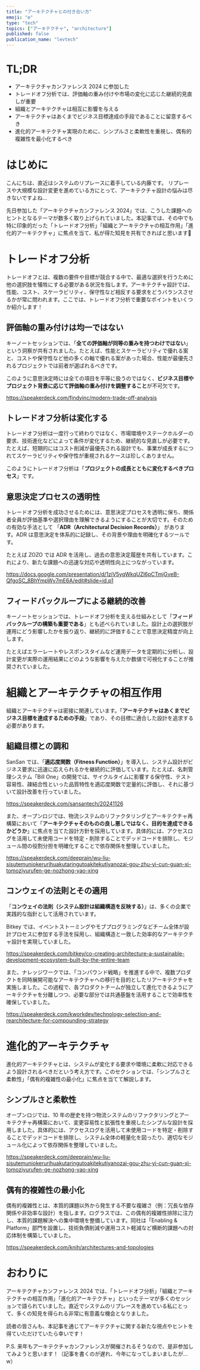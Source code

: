 ```yaml
---
title: "アーキテクチャとの付き合い方"
emoji: "⚙️"
type: "tech"
topics: ["アーキテクチャ", "architecture"]
published: false
publication_name: "levtech"
---
```


# TL;DR

- アーキテクチャカンファレンス 2024 に参加した
- トレードオフ分析では、評価軸の重み付けや市場の変化に応じた継続的見直しが重要
- 組織とアーキテクチャは相互に影響を与える
- アーキテクチャはあくまでビジネス目標達成の手段であることに留意するべき
- 進化的アーキテクチャ実現のために、シンプルさと柔軟性を重視し、偶有的複雑性を最小化するべき

# はじめに

<!-- textlint-disable -->

こんにちは、直近はシステムのリプレースに着手している内藤です。
リプレースや大規模な設計変更を進めている方にとって、アーキテクチャ設計の悩みは尽きないですよね...

先日参加した「アーキテクチャカンファレンス 2024」では、こうした課題へのヒントとなるテーマが数多く取り上げられていました。本記事では、その中でも特に印象的だった「トレードオフ分析」「組織とアーキテクチャの相互作用」「進化的アーキテクチャ」に焦点を当て、私が得た知見を共有できればと思います👋

<!-- textlint-enable -->

# トレードオフ分析

<!-- textlint-disable -->

トレードオフとは、複数の要件や目標が競合する中で、最適な選択を行うために他の選択肢を犠牲にする必要がある状況を指します。アーキテクチャ設計では、性能、コスト、スケーラビリティ、保守性など相反する要求をどうバランスさせるかが常に問われます。ここでは、トレードオフ分析で重要なポイントをいくつか紹介します！

<!-- textlint-enable -->

## 評価軸の重み付けは均一ではない

キーノートセッションでは、「**全ての評価軸が同等の重みを持つわけではない**」という洞察が共有されました。たとえば、性能とスケーラビリティで優れる案と、コストや保守性など他の多くの軸で優れる案があった場合、性能が最優先されるプロジェクトでは前者が選ばれるべきです。

このように意思決定時には全ての項目を平等に扱うのではなく、**ビジネス目標やプロジェクト背景に応じて評価軸の重み付けを調整すること**が不可欠です。

https://speakerdeck.com/findyinc/modern-trade-off-analysis

## トレードオフ分析は変化する

トレードオフ分析は一度行って終わりではなく、市場環境やステークホルダーの要求、技術進化などによって条件が変化するため、継続的な見直しが必要です。たとえば、短期的にはコスト削減が最優先される設計でも、事業が成長するにつれてスケーラビリティや保守性が重視されるケースは珍しくありません。

このようにトレードオフ分析は「**プロジェクトの成長とともに変化するべきプロセス**」です。

## 意思決定プロセスの透明性

トレードオフ分析を成功させるためには、意思決定プロセスを透明に保ち、関係者全員が評価基準や選択理由を理解できるようにすることが大切です。そのための有効な手法として 「**ADR（Architectural Decision Records）**」 があります。ADR は意思決定を体系的に記録し、その背景や理由を明確化するツールです。

たとえば ZOZO では ADR を活用し、過去の意思決定履歴を共有しています。これにより、新たな課題への迅速な対応や透明性向上につながっています。

https://docs.google.com/presentation/d/1ziV5yqWkqUZl6pCTmjGveB-QfgoSC_8BhYmpWy7mE6A/edit#slide=id.p1

## フィードバックループによる継続的改善

キーノートセッションでは、トレードオフ分析を支える仕組みとして「**フィードバックループの構築も重要である**」とも述べられていました。設計上の選択肢が運用にどう影響したかを振り返り、継続的に評価することで意思決定精度が向上します。

たとえばエラーレートやレスポンスタイムなど運用データを定期的に分析し、設計変更が実際の運用結果にどのような影響を与えたか数値で可視化することが推奨されていました。

# 組織とアーキテクチャの相互作用

組織とアーキテクチャは密接に関連しています。「**アーキテクチャはあくまでビジネス目標を達成するための手段**」であり、その目標に適合した設計を追求する必要があります。

## 組織目標との調和

<!-- textlint-disable -->

SanSan では、「**適応度関数（Fitness Function）**」を導入し、システム設計がビジネス要求に迅速に応えられるかを継続的に評価しています。たとえば、名刺管理システム「Bill One」の開発では、サイクルタイムに影響する保守性、テスト容易性、疎結合性といった品質特性を適応度関数で定量的に評価し、それに基づいて設計改善を行っていました。

<!-- textlint-enable -->

https://speakerdeck.com/sansantech/20241126

また、オープンロジでは、物流システムのリファクタリングとアーキテクチャ再構築において「**アーキテクチャそのものの良し悪しではなく、目的を達成できるかどうか**」に焦点を当てた設計方針を採用しています。具体的には、アクセスログを活用して未使用コードを特定・削除することでデッドコードを排除し、モジュール間の役割分担を明確化することで依存関係を整理していました。

https://speakerdeck.com/deeprain/wu-liu-sisutemuniokerurihuakutaringutoakitekutiyanozai-gou-zhu-yi-cun-guan-xi-tomoziyurufen-ge-nozhong-yao-xing

## コンウェイの法則とその適用

「**コンウェイの法則（システム設計は組織構造を反映する）**」は、多くの企業で実践的な指針として活用されています。

Bitkey では、イベントストーミングやモブプログラミングなどチーム全体が設計プロセスに参加する手法を採用し、組織構造と一致した効率的なアーキテクチャ設計を実現していました。

https://speakerdeck.com/bitkey/co-creating-architecture-a-sustainable-development-ecosystem-built-by-the-entire-team

また、ナレッジワークでは、「コンパウンド戦略」を推進する中で、複数プロダクトを同時展開可能なアーキテクチャへの移行を目的としたリアーキテクチャを実施しました。この過程で、各プロダクトチームが独立して進化できるようにアーキテクチャを分離しつつ、必要な部分では共通基盤を活用することで効率性を確保していました。

https://speakerdeck.com/kworkdev/technology-selection-and-rearchitecture-for-compounding-strategy

# 進化的アーキテクチャ

進化的アーキテクチャとは、システムが変化する要求や環境に柔軟に対応できるよう設計されるべきだという考え方です。このセクションでは、「シンプルさと柔軟性」「偶有的複雑性の最小化」に焦点を当てて解説します。

## シンプルさと柔軟性

オープンロジでは、10 年の歴史を持つ物流システムのリファクタリングとアーキテクチャ再構築において、変更容易性と拡張性を重視したシンプルな設計を採用しました。具体的には、アクセスログを活用して未使用コードを特定・削除することでデッドコードを排除し、システム全体の軽量化を図ったり、適切なモジュール化によって依存関係を整理していました。

https://speakerdeck.com/deeprain/wu-liu-sisutemuniokerurihuakutaringutoakitekutiyanozai-gou-zhu-yi-cun-guan-xi-tomoziyurufen-ge-nozhong-yao-xing

## 偶有的複雑性の最小化

<!-- textlint-disable -->

偶有的複雑性とは、本質的課題以外から発生する不要な複雑さ（例：冗長な依存関係や非効率な設計）を指します。ログラスでは、この偶有的複雑性排除に注力し、本質的課題解決への集中環境を整備しています。同社は「Enabling & Platform」部門を設置し、技術負債削減や運用コスト軽減など横断的課題への対応体制を構築していました。

<!-- textlint-enable -->

https://speakerdeck.com/knih/architectures-and-topologies

# おわりに

アーキテクチャカンファレンス 2024 では、「トレードオフ分析」「組織とアーキテクチャの相互作用」「進化的アーキテクチャ」といったテーマが多くのセッションで語られていました。直近でシステムのリプレースを進めている私にとって、多くの知見を得られる非常に有意義な機会となりました。

読者の皆さんも、本記事を通じてアーキテクチャに関する新たな視点やヒントを得ていただけていたら幸いです！

P.S. 来年もアーキテクチャカンファレンスが開催されるそうなので、是非参加してみようと思います！（記事を書くのが遅れ、今年になってしまいましたが…w）
